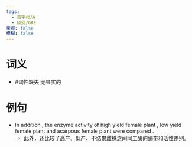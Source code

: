 ```yaml
---
tags:
  - 首字母/A
  - 级别/GRE
掌握: false
模糊: false
---
```

# 词义
- #词性缺失 无果实的
# 例句
- In addition , the enzyme activity of high yield female plant , low yield female plant and acarpous female plant were compared .
	- 此外，还比较了高产、低产、不结果雌株之间同工酶的酶带和活性差别。
